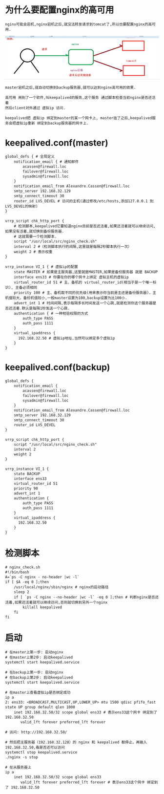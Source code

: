 # 为什么要配置nginx的高可用

    nginx可能会宕机,nginx宕机之后,就没法转发请求到tomcat了,所以也要配置nginx的高可用.

![](pics/只有一个nginx会有什么问题.png)

    master宕机之后,就自动切换到backup服务器,就可以达到nginx高可用的效果.

    高可用 用到了一个软件,叫keepalived的服务,这个服务 通过脚本检查当前nginx是否还活着
    然后client对外通过 虚拟ip 访问.

    keepalived把 虚拟ip 绑定到master的某一个网卡上, master挂了之后,keepalived服务会把虚拟ip重新 绑定到backup服务器的网卡上.

#  keepalived.conf(master)

```shell script
global_defs { # 全局定义
    notification_email { # 通知邮件
        acassen@firewall.loc
        failover@firewall.loc
        sysadmin@firewall.loc
    }
    notification_email_from Alexandre.Cassen@firewall.loc
    smtp_server 192.168.32.129
    smtp_connect_timeout 30
    router_id LVS_DEVEL # 访问的主机(通过修改/etc/hosts,添加127.0.0.1 到 LVS_DEVEL的映射)
}

vrrp_script chk_http_port {
    # 检测脚本,keepalived它要知道nginx目前是否还活着,如果还活着就可以继续访问,如果没有活着,就切换到备份服务器.
    # 这就需要一个检测脚本.
    script "/usr/local/src/nginx_check.sh" 
    interval 2 #（检测脚本执行的间隔,这里就是每隔2秒脚本执行一次）
    weight 2 # 表示权重
}

vrrp_instance VI_1 { # 虚拟ip的配置
    state MASTER # 如果是主服务器,这里就是MASTER,如果是备份服务器 就是 BACKUP
    interface ens33 # 你要在你的哪个网卡上绑定 虚拟主机的虚拟ip
    virtual_router_id 51 # 主、备机的 virtual_router_id(相当于是一个唯一标识), 主备必须相同
    priority 100 # 主、备机取不同的优先级(用来表示你当前是主还是备份服务器)，主机值较大，备份机值较小,一般master设置为100,backup设置为比100小.
    advert_int 1 # 时间间隔,表示每隔多长时间发送一个心跳,就是检测你这个服务器是否还活着.默认是每隔1秒发送一个心跳.
    authentication { # 一种校验权限的方式
        auth_type PASS
        auth_pass 1111
    }
    virtual_ipaddress {
      192.168.32.50 # 虚拟ip地址,当然可以绑定多个虚拟ip
    }
}
```

#  keepalived.conf(backup)

```shell script
global_defs {
    notification_email {
        acassen@firewall.loc
        failover@firewall.loc
        sysadmin@firewall.loc
    }
    notification_email_from Alexandre.Cassen@firewall.loc
    smtp_server 192.168.32.129
    smtp_connect_timeout 30
    router_id LVS_DEVEL
}

vrrp_script chk_http_port {
    script "/usr/local/src/nginx_check.sh" 
    interval 2
    weight 2
}

vrrp_instance VI_1 {
    state BACKUP  
    interface ens33
    virtual_router_id 51
    priority 90
    advert_int 1
    authentication {
        auth_type PASS
        auth_pass 1111
    }
    virtual_ipaddress {
      192.168.32.50
    }
}
```

# 检测脚本

```shell script
# nginx_check.sh
#!/bin/bash
A=`ps -C nginx - no-header |wc -l`
if [ $A -eq 0 ];then
    /usr/local/nginx/sbin/nginx # nginx的启动路径
    sleep 2
    if [ `ps -C nginx --no-header |wc -l` -eq 0 ];then # 判断nginx是否还活着,如果还活着就可以继续访问,否则就切换到另外一个nginx
        killall keepalived
    fi
fi
```

# 启动

```shell script
# 在master上第一步: 启动nginx
# 在master上第2步: 启动keepalived
systemctl start keepalived.service

# 在backup上第一步: 启动nginx
# 在backup上第2步: 启动keepalived
systemctl start keepalived.service

# 在master上查看虚拟ip是否绑定成功
ip a
2: ens33: <BROADCAST,MULTICAST,UP,LOWER_UP> mtu 1500 qdisc pfifo_fast state UP group default qlen 1000
    inet 192.168.32.50/32 scope global ens33 # 表示ens33这个网卡 绑定到了 192.168.32.50
       valid_lft forever preferred_lft forever

# 访问: http://192.168.32.50/

# 然后把主服务器（192.168.32.128）的 nginx 和 keepalived 都停止，再输入 192.168.32.50,看是否还可以访问
systemctl stop keepalived.service
./nginx -s stop

# 在从服务器上
ip a
    inet 192.168.32.50/32 scope global ens33
       valid_lft forever preferred_lft forever # 表示ens33这个网卡 绑定到了 192.168.32.50
```